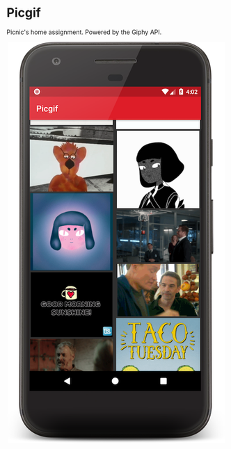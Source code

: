 Picgif
==
Picnic's home assignment. Powered by the Giphy API.

<p align="center"> 
  <img src="https://github.com/eddnav/Picgif/blob/master/screenshot.png">
</p>
